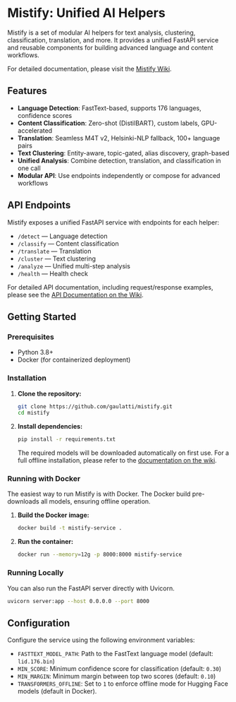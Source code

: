 # Mistify: Unified AI Helpers

Mistify is a set of modular AI helpers for text analysis, clustering, classification, translation, and more. It provides a unified FastAPI service and reusable components for building advanced language and content workflows.

For detailed documentation, please visit the [Mistify Wiki](https://github.com/gaulatti/mistify/wiki).

## Features

- **Language Detection**: FastText-based, supports 176 languages, confidence scores
- **Content Classification**: Zero-shot (DistilBART), custom labels, GPU-accelerated
- **Translation**: Seamless M4T v2, Helsinki-NLP fallback, 100+ language pairs
- **Text Clustering**: Entity-aware, topic-gated, alias discovery, graph-based
- **Unified Analysis**: Combine detection, translation, and classification in one call
- **Modular API**: Use endpoints independently or compose for advanced workflows

## API Endpoints

Mistify exposes a unified FastAPI service with endpoints for each helper:

- `/detect` — Language detection
- `/classify` — Content classification
- `/translate` — Translation
- `/cluster` — Text clustering
- `/analyze` — Unified multi-step analysis
- `/health` — Health check

For detailed API documentation, including request/response examples, please see the [API Documentation on the Wiki](https://github.com/gaulatti/mistify/wiki/Text-Clustering-API-Documentation).

## Getting Started

### Prerequisites

- Python 3.8+
- Docker (for containerized deployment)

### Installation

1.  **Clone the repository:**

    ```bash
    git clone https://github.com/gaulatti/mistify.git
    cd mistify
    ```

2.  **Install dependencies:**

    ```bash
    pip install -r requirements.txt
    ```

    The required models will be downloaded automatically on first use. For a full offline installation, please refer to the [documentation on the wiki](https://github.com/gaulatti/mistify/wiki).

### Running with Docker

The easiest way to run Mistify is with Docker. The Docker build pre-downloads all models, ensuring offline operation.

1.  **Build the Docker image:**

    ```bash
    docker build -t mistify-service .
    ```

2.  **Run the container:**
    ```bash
    docker run --memory=12g -p 8000:8000 mistify-service
    ```

### Running Locally

You can also run the FastAPI server directly with Uvicorn.

```bash
uvicorn server:app --host 0.0.0.0 --port 8000
```

## Configuration

Configure the service using the following environment variables:

- `FASTTEXT_MODEL_PATH`: Path to the FastText language model (default: `lid.176.bin`)
- `MIN_SCORE`: Minimum confidence score for classification (default: `0.30`)
- `MIN_MARGIN`: Minimum margin between top two scores (default: `0.10`)
- `TRANSFORMERS_OFFLINE`: Set to `1` to enforce offline mode for Hugging Face models (default in Docker).
